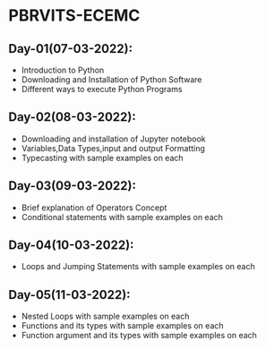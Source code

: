 # PBRVITS-ECEMC

## Day-01(07-03-2022):
  - Introduction to Python
  - Downloading and Installation of Python Software
  - Different ways to execute Python Programs

## Day-02(08-03-2022):
  - Downloading and installation of Jupyter notebook
  - Variables,Data Types,input and output Formatting
  - Typecasting with sample examples on each

## Day-03(09-03-2022):
  - Brief explanation of Operators Concept
  - Conditional statements with sample examples on each

## Day-04(10-03-2022):
  - Loops and Jumping Statements with sample examples on each

## Day-05(11-03-2022):
  - Nested Loops with sample examples on each
  - Functions and its types with sample examples on each
  - Function argument and its types with sample examples on each

